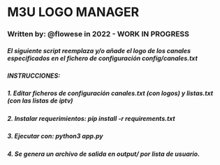 # M3U LOGO MANAGER
### Written by: @flowese in 2022 - WORK IN PROGRESS

##### El siguiente script reemplaza y/o añade el logo de los canales especificados en el fichero de configuración config/canales.txt

##### INSTRUCCIONES:
##### 1. Editar ficheros de configuración canales.txt (con logos) y listas.txt (con las listas de iptv)
##### 2. Instalar requerimientos: pip install -r requirements.txt
##### 3. Ejecutar con: python3 app.py
##### 4. Se genera un archivo de salida en output/ por lista de usuario.

